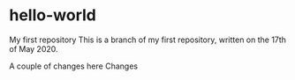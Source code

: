 # hello-world
My first repository
This is a branch of my first repository, written on the 17th of May 2020.


A couple of changes here
Changes
